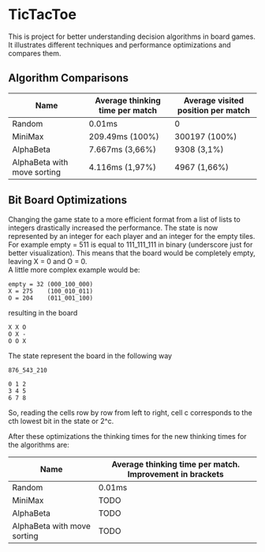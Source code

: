 # TicTacToe

This is project for better understanding decision algorithms in board games. It illustrates different techniques
and performance optimizations and compares them.

## Algorithm Comparisons

| Name                        | Average thinking time per match | Average visited position per match |
|-----------------------------|---------------------------------|------------------------------------|
| Random                      | 0.01ms                          | 0                                  |
| MiniMax                     | 209.49ms (100%)                 | 300197 (100%)                      |
| AlphaBeta                   | 7.667ms (3,66%)                 | 9308 (3,1%)                        |
| AlphaBeta with move sorting | 4.116ms (1,97%)                 | 4967 (1,66%)                       |

## Bit Board Optimizations

Changing the game state to a more efficient format from a list of lists to integers drastically increased the
performance.
The state is now represented by an integer for each player and an integer for the empty tiles.
For example empty = 511 is equal to 111_111_111 in binary (underscore just for better visualization).
This means that the board would be completely empty, leaving X = 0 and O = 0.  
A little more complex example would be:

```
empty = 32 (000_100_000)
X = 275    (100_010_011)
O = 204    (011_001_100)
```

resulting in the board

```
X X O
O X -
O O X
```

The state represent the board in the following way

```
876_543_210

0 1 2
3 4 5
6 7 8
```

So, reading the cells row by row from left to right, cell c corresponds to the cth lowest bit in the state or 2^c.

After these optimizations the thinking times for the new thinking times for the algorithms are:

| Name                        | Average thinking time per match. Improvement in brackets |
|-----------------------------|----------------------------------------------------------|
| Random                      | 0.01ms                                                   |
| MiniMax                     | TODO                                                     |
| AlphaBeta                   | TODO                                                     |
| AlphaBeta with move sorting | TODO                                                     |